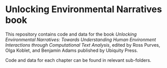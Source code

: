# Unlocking Environmental Narratives book

This repository contains code and data for the book *Unlocking Environmental Narratives: Towards Understanding Human Environment Interactions through Computational Text Analysis*, edited by Ross Purves, Olga Koblet, and Benjamin Adams published by Ubiquity Press.

Code and data for each chapter can be found in relevant sub-folders.

